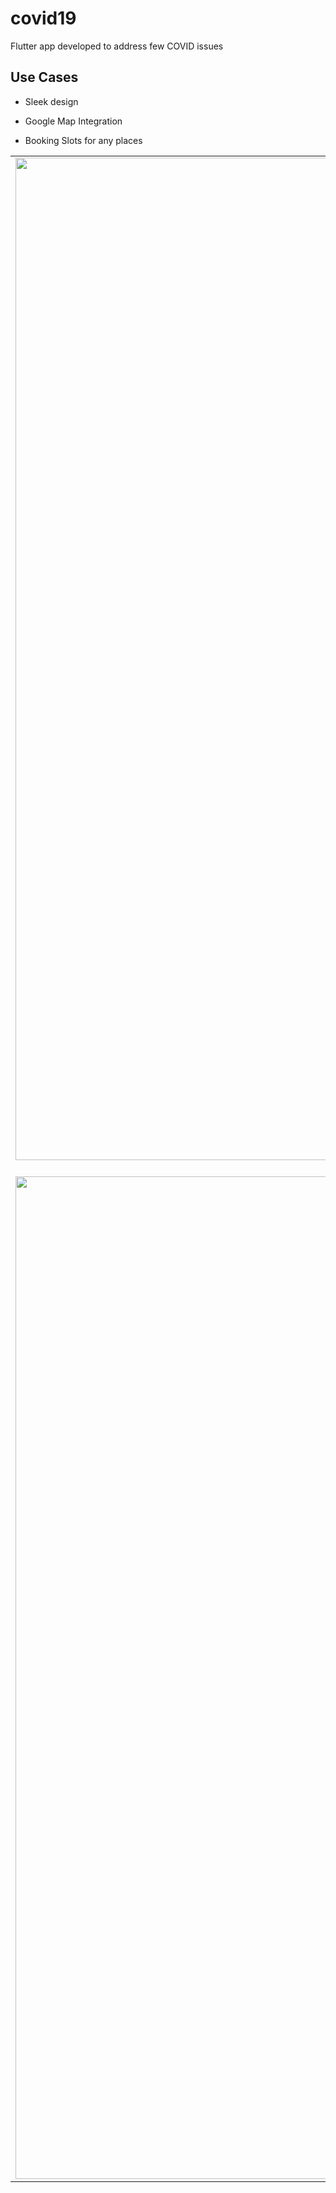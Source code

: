 # covid19

Flutter app developed to address few COVID issues

## Use Cases

- Sleek design 

- Google Map Integration 

- Booking Slots for any places

| | | |
|:-------------------------:|:-------------------------:|:-------------------------:|
|<img width="1604" alt="screen shot 2017-08-07 at 12 18 15 pm" src="https://he-s3.s3.amazonaws.com/media/sprint/hackerearth-hackcovid/team/835124/0c26c87screenshot_2020_04_12_19_59_20_194_com_divakar_covid19.jpg">  blah |  <img width="1604" alt="screen shot 2017-08-07 at 12 18 15 pm" src="https://he-s3.s3.amazonaws.com/media/sprint/hackerearth-hackcovid/team/835124/1ac8b8fscreenshot_2020_04_13_01_57_59_736_com_divakar_covid19.jpg">|<img width="1604" alt="screen shot 2017-08-07 at 12 18 15 pm" src="https://he-s3.s3.amazonaws.com/media/sprint/hackerearth-hackcovid/team/835124/2960845screenshot_2020_04_12_20_02_19_888_com_divakar_covid19.jpg">|
|<img width="1604" alt="screen shot 2017-08-07 at 12 18 15 pm" src="https://he-s3.s3.amazonaws.com/media/sprint/hackerearth-hackcovid/team/835124/2fd16aascreenshot_2020_04_12_20_02_23_957_com_divakar_covid19.jpg">|
